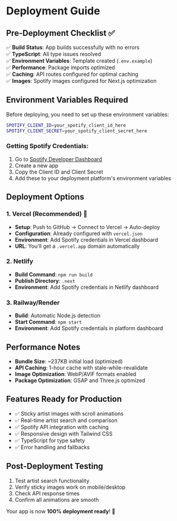 # Deployment Guide

## Pre-Deployment Checklist ✅

✅ **Build Status**: App builds successfully with no errors  
✅ **TypeScript**: All type issues resolved  
✅ **Environment Variables**: Template created (`.env.example`)  
✅ **Performance**: Package imports optimized  
✅ **Caching**: API routes configured for optimal caching  
✅ **Images**: Spotify images configured for Next.js optimization  

## Environment Variables Required

Before deploying, you need to set up these environment variables:

```bash
SPOTIFY_CLIENT_ID=your_spotify_client_id_here
SPOTIFY_CLIENT_SECRET=your_spotify_client_secret_here
```

### Getting Spotify Credentials:
1. Go to [Spotify Developer Dashboard](https://developer.spotify.com/dashboard)
2. Create a new app
3. Copy the Client ID and Client Secret
4. Add these to your deployment platform's environment variables

## Deployment Options

### 1. Vercel (Recommended) 🚀
- **Setup**: Push to GitHub → Connect to Vercel → Auto-deploy
- **Configuration**: Already configured with `vercel.json`
- **Environment**: Add Spotify credentials in Vercel dashboard
- **URL**: You'll get a `.vercel.app` domain automatically

### 2. Netlify
- **Build Command**: `npm run build`
- **Publish Directory**: `.next`
- **Environment**: Add Spotify credentials in Netlify dashboard

### 3. Railway/Render
- **Build**: Automatic Node.js detection
- **Start Command**: `npm start`
- **Environment**: Add Spotify credentials in platform dashboard

## Performance Notes

- **Bundle Size**: ~237KB initial load (optimized)
- **API Caching**: 1-hour cache with stale-while-revalidate
- **Image Optimization**: WebP/AVIF formats enabled
- **Package Optimization**: GSAP and Three.js optimized

## Features Ready for Production

- ✅ Sticky artist images with scroll animations
- ✅ Real-time artist search and comparison
- ✅ Spotify API integration with caching
- ✅ Responsive design with Tailwind CSS
- ✅ TypeScript for type safety
- ✅ Error handling and fallbacks

## Post-Deployment Testing

1. Test artist search functionality
2. Verify sticky images work on mobile/desktop
3. Check API response times
4. Confirm all animations are smooth

Your app is now **100% deployment ready**! 🎉
